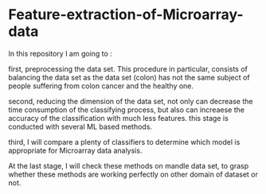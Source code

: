 # Feature-extraction-of-Microarray-data
In this repository I am going to :


first, preprocessing the data set. This procedure in particular, consists of balancing the data set as the data set (colon) has not the same subject of people suffering from colon cancer and the healthy one.


second, reducing the dimension of the data set, not only can decrease the time consumption of the classifying process, but also can increaese the accuracy of the classification with much less features. this stage is conducted with several ML based methods.


third, I will compare a plenty of classifiers to determine which model is appropriate for Microarray data analysis.


At the last stage, I will check these methods on mandle data set, to grasp whether these methods are working perfectly on other domain of dataset or not. 
